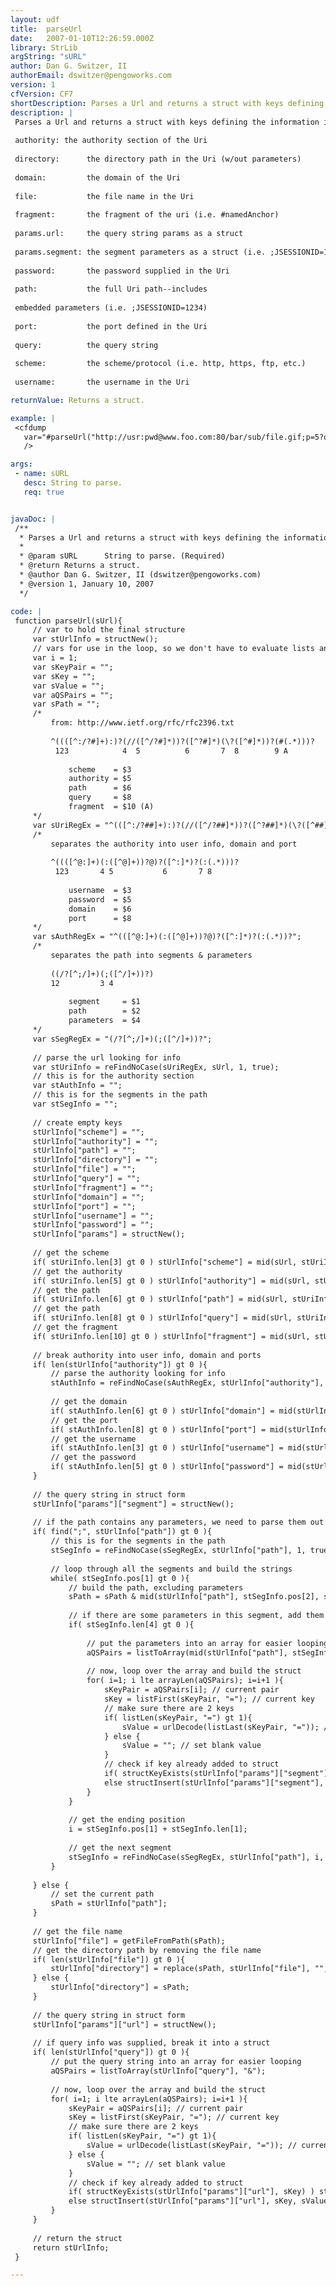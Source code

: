 ```yaml
---
layout: udf
title:  parseUrl
date:   2007-01-10T12:26:59.000Z
library: StrLib
argString: "sURL"
author: Dan G. Switzer, II
authorEmail: dswitzer@pengoworks.com
version: 1
cfVersion: CF7
shortDescription: Parses a Url and returns a struct with keys defining the information in the Uri.
description: |
 Parses a Url and returns a struct with keys defining the information in the Uri.
 
 authority: the authority section of the Uri
 
 directory:      the directory path in the Uri (w/out parameters)
 
 domain:         the domain of the Uri
 
 file:           the file name in the Uri
 
 fragment:       the fragment of the uri (i.e. #namedAnchor)
 
 params.url:     the query string params as a struct
 
 params.segment: the segment parameters as a struct (i.e. ;JSESSIONID=1234)
 
 password:       the password supplied in the Uri
 
 path:           the full Uri path--includes
 
 embedded parameters (i.e. ;JSESSIONID=1234)
 
 port:           the port defined in the Uri
 
 query:          the query string
 
 scheme:         the scheme/protocol (i.e. http, https, ftp, etc.)
 
 username:       the username in the Uri

returnValue: Returns a struct.

example: |
 <cfdump
   var="#parseUrl("http://usr:pwd@www.foo.com:80/bar/sub/file.gif;p=5?q1=item1&q1=item2&q2=item3##nameAnchor")#"
   />

args:
 - name: sURL
   desc: String to parse.
   req: true


javaDoc: |
 /**
  * Parses a Url and returns a struct with keys defining the information in the Uri.
  * 
  * @param sURL      String to parse. (Required)
  * @return Returns a struct. 
  * @author Dan G. Switzer, II (dswitzer@pengoworks.com) 
  * @version 1, January 10, 2007 
  */

code: |
 function parseUrl(sUrl){
     // var to hold the final structure
     var stUrlInfo = structNew();
     // vars for use in the loop, so we don't have to evaluate lists and arrays more than once
     var i = 1;
     var sKeyPair = "";
     var sKey = "";
     var sValue = "";
     var aQSPairs = "";
     var sPath = "";
     /*
         from: http://www.ietf.org/rfc/rfc2396.txt
 
         ^((([^:/?#]+):)?(//([^/?#]*))?([^?#]*)(\?([^#]*))?(#(.*)))?
          123            4  5          6       7  8        9 A
 
             scheme    = $3
             authority = $5
             path      = $6
             query     = $8
             fragment  = $10 (A)
     */
     var sUriRegEx = "^(([^:/?##]+):)?(//([^/?##]*))?([^?##]*)(\?([^##]*))?(##(.*))?";
     /*
         separates the authority into user info, domain and port
 
         ^((([^@:]+)(:([^@]+))?@)?([^:]*)?(:(.*)))?
          123       4 5           6       7 8
 
             username  = $3
             password  = $5
             domain    = $6
             port      = $8
     */
     var sAuthRegEx = "^(([^@:]+)(:([^@]+))?@)?([^:]*)?(:(.*))?";
     /*
         separates the path into segments & parameters
 
         ((/?[^;/]+)(;([^/]+))?)
         12         3 4
 
             segment     = $1
             path        = $2
             parameters  = $4
     */
     var sSegRegEx = "(/?[^;/]+)(;([^/]+))?";
 
     // parse the url looking for info
     var stUriInfo = reFindNoCase(sUriRegEx, sUrl, 1, true);
     // this is for the authority section
     var stAuthInfo = "";
     // this is for the segments in the path
     var stSegInfo = "";
 
     // create empty keys
     stUrlInfo["scheme"] = "";
     stUrlInfo["authority"] = "";
     stUrlInfo["path"] = "";
     stUrlInfo["directory"] = "";
     stUrlInfo["file"] = "";
     stUrlInfo["query"] = "";
     stUrlInfo["fragment"] = "";
     stUrlInfo["domain"] = "";
     stUrlInfo["port"] = "";
     stUrlInfo["username"] = "";
     stUrlInfo["password"] = "";
     stUrlInfo["params"] = structNew();
 
     // get the scheme
     if( stUriInfo.len[3] gt 0 ) stUrlInfo["scheme"] = mid(sUrl, stUriInfo.pos[3], stUriInfo.len[3]);
     // get the authority
     if( stUriInfo.len[5] gt 0 ) stUrlInfo["authority"] = mid(sUrl, stUriInfo.pos[5], stUriInfo.len[5]);
     // get the path
     if( stUriInfo.len[6] gt 0 ) stUrlInfo["path"] = mid(sUrl, stUriInfo.pos[6], stUriInfo.len[6]);
     // get the path
     if( stUriInfo.len[8] gt 0 ) stUrlInfo["query"] = mid(sUrl, stUriInfo.pos[8], stUriInfo.len[8]);
     // get the fragment
     if( stUriInfo.len[10] gt 0 ) stUrlInfo["fragment"] = mid(sUrl, stUriInfo.pos[10], stUriInfo.len[10]);
 
     // break authority into user info, domain and ports
     if( len(stUrlInfo["authority"]) gt 0 ){
         // parse the authority looking for info
         stAuthInfo = reFindNoCase(sAuthRegEx, stUrlInfo["authority"], 1, true);
 
         // get the domain
         if( stAuthInfo.len[6] gt 0 ) stUrlInfo["domain"] = mid(stUrlInfo["authority"], stAuthInfo.pos[6], stAuthInfo.len[6]);
         // get the port
         if( stAuthInfo.len[8] gt 0 ) stUrlInfo["port"] = mid(stUrlInfo["authority"], stAuthInfo.pos[8], stAuthInfo.len[8]);
         // get the username
         if( stAuthInfo.len[3] gt 0 ) stUrlInfo["username"] = mid(stUrlInfo["authority"], stAuthInfo.pos[3], stAuthInfo.len[3]);
         // get the password
         if( stAuthInfo.len[5] gt 0 ) stUrlInfo["password"] = mid(stUrlInfo["authority"], stAuthInfo.pos[5], stAuthInfo.len[5]);
     }
 
     // the query string in struct form
     stUrlInfo["params"]["segment"] = structNew();
 
     // if the path contains any parameters, we need to parse them out
     if( find(";", stUrlInfo["path"]) gt 0 ){
         // this is for the segments in the path
         stSegInfo = reFindNoCase(sSegRegEx, stUrlInfo["path"], 1, true);
 
         // loop through all the segments and build the strings
         while( stSegInfo.pos[1] gt 0 ){
             // build the path, excluding parameters
             sPath = sPath & mid(stUrlInfo["path"], stSegInfo.pos[2], stSegInfo.len[2]);
 
             // if there are some parameters in this segment, add them to the struct
             if( stSegInfo.len[4] gt 0 ){
 
                 // put the parameters into an array for easier looping
                 aQSPairs = listToArray(mid(stUrlInfo["path"], stSegInfo.pos[4], stSegInfo.len[4]), ";");
 
                 // now, loop over the array and build the struct
                 for( i=1; i lte arrayLen(aQSPairs); i=i+1 ){
                     sKeyPair = aQSPairs[i]; // current pair
                     sKey = listFirst(sKeyPair, "="); // current key
                     // make sure there are 2 keys
                     if( listLen(sKeyPair, "=") gt 1){
                         sValue = urlDecode(listLast(sKeyPair, "=")); // current value
                     } else {
                         sValue = ""; // set blank value
                     }
                     // check if key already added to struct
                     if( structKeyExists(stUrlInfo["params"]["segment"], sKey) ) stUrlInfo["params"]["segment"][sKey] = listAppend(stUrlInfo["params"]["segment"][sKey], sValue); // add value to list
                     else structInsert(stUrlInfo["params"]["segment"], sKey, sValue); // add new key/value pair
                 }
             }
 
             // get the ending position
             i = stSegInfo.pos[1] + stSegInfo.len[1];
 
             // get the next segment
             stSegInfo = reFindNoCase(sSegRegEx, stUrlInfo["path"], i, true);
         }
 
     } else {
         // set the current path
         sPath = stUrlInfo["path"];
     }
 
     // get the file name
     stUrlInfo["file"] = getFileFromPath(sPath);
     // get the directory path by removing the file name
     if( len(stUrlInfo["file"]) gt 0 ){
         stUrlInfo["directory"] = replace(sPath, stUrlInfo["file"], "", "one");
     } else {
         stUrlInfo["directory"] = sPath;
     }
 
     // the query string in struct form
     stUrlInfo["params"]["url"] = structNew();
 
     // if query info was supplied, break it into a struct
     if( len(stUrlInfo["query"]) gt 0 ){
         // put the query string into an array for easier looping
         aQSPairs = listToArray(stUrlInfo["query"], "&");
 
         // now, loop over the array and build the struct
         for( i=1; i lte arrayLen(aQSPairs); i=i+1 ){
             sKeyPair = aQSPairs[i]; // current pair
             sKey = listFirst(sKeyPair, "="); // current key
             // make sure there are 2 keys
             if( listLen(sKeyPair, "=") gt 1){
                 sValue = urlDecode(listLast(sKeyPair, "=")); // current value
             } else {
                 sValue = ""; // set blank value
             }
             // check if key already added to struct
             if( structKeyExists(stUrlInfo["params"]["url"], sKey) ) stUrlInfo["params"]["url"][sKey] = listAppend(stUrlInfo["params"]["url"][sKey], sValue); // add value to list
             else structInsert(stUrlInfo["params"]["url"], sKey, sValue); // add new key/value pair
         }
     }
 
     // return the struct
     return stUrlInfo;
 }

---
```


